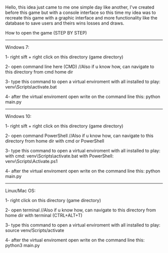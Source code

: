 Hello, this idea just came to me one simple day like another, I've created before this game but with a console interface so this time my idea was to recreate this game with a graphic interface and more functionality like the database to save users and theirs wins losses and draws.

How to open the game (STEP BY STEP)

------------------------------------------------------------------------------------------------------------------

Windows 7:

1- right sift + right click on this directory (game directory)

2- open command line here (CMD) //Also if u know how, can navigate to this directory from cmd home dir

3- type this command to open a virtual enviroment with all installed to play:
venv\Scripts\activate.bat

4- after the virtual enviroment open write on the command line this:
python main.py

------------------------------------------------------------------------------------------------------------------

Windows 10:

1- right sift + right click on this directory (game directory)

2- open command PowerShell //Also if u know how, can navigate to this directory from home dir with cmd or PowerShell

3- type this command to open a virtual enviroment with all installed to play:
with cmd:
venv\Scripts\activate.bat
with PowerShell:
venv\Scripts\Activate.ps1

4- after the virtual enviroment open write on the command line this:
python main.py

------------------------------------------------------------------------------------------------------------------

Linux/Mac OS:

1- right click on this directory (game directory)

2- open terminal //Also if u know how, can navigate to this directory from home dir with terminal (CTRL+ALT+T)

3- type this command to open a virtual enviroment with all installed to play:
source venv/Scripts/activate

4- after the virtual enviroment open write on the command line this:
python3 main.py